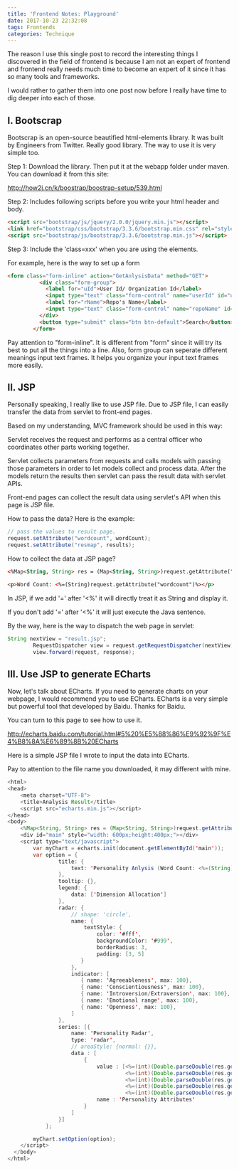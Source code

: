 ```yaml
---
title: 'Frontend Notes: Playground'
date: 2017-10-23 22:32:08
tags: Frontends
categories: Technique
---
```


The reason I use this single post to record the interesting things I discovered in the field of frontend is because I am not an expert of frontend and frontend really needs much time to become an expert of it since it has so many tools and frameworks. 

I would rather to gather them into one post now before I really have time to dig deeper into each of those. 

I. Bootscrap
----

Bootscrap is an open-source beautified html-elements library. It was built by Engineers from Twitter. Really good library. The way to use it is very simple too. 

Step 1: Download the library. Then put it at the webapp folder under maven. You can download it from this site: 

http://how2j.cn/k/boostrap/boostrap-setup/539.html

Step 2: Includes following scripts before you write your html header and body. 

```HTML
<script src="bootstrap/js/jquery/2.0.0/jquery.min.js"></script>
<link href="bootstrap/css/bootstrap/3.3.6/bootstrap.min.css" rel="stylesheet">
<script src="bootstrap/js/bootstrap/3.3.6/bootstrap.min.js"></script>
```

Step 3: Include the 'class=xxx' when you are using the elements. 

For example, here is the way to set up a form

```HTML
<form class="form-inline" action="GetAnlysisData" method="GET">
		  <div class="form-group">
		    <label for="uId">User Id/ Organization Id</label>
		    <input type="text" class="form-control" name="userId" id="uId" placeholder="Input the User Id">
		    <label for="rName">Repo's Name</label>
		    <input type="text" class="form-control" name="repoName" id="rName" placeholder="Input the Repo's name">
		  </div>
		  <button type="submit" class="btn btn-default">Search</button>
		</form>
```

Pay attention to "form-inline". It is different from "form" since it will try its best to put all the things into a line. Also, form group can seperate different meanings input text frames. It helps you organize your input text frames more easily. 

II. JSP
----

Personally speaking, I really like to use JSP file. Due to JSP file, I can easily transfer the data from servlet to front-end pages. 

Based on my understanding, MVC framework should be used in this way:

Servlet receives the request and performs as a central officer who coordinates other parts working together.

Servlet collects parameters from requests and calls models with passing those parameters in order to let models collect and process data. After the models return the results then servlet can pass the result data with servlet APIs. 

Front-end pages can collect the result data using servlet's API when this page is JSP file. 

How to pass the data? Here is the example: 

```Java
// pass the values to result page.
request.setAttribute("wordcount", wordCount);
request.setAttribute("resmap", results);
```

How to collect the data at JSP page?

```HTML
<%Map<String, String> res = (Map<String, String>)request.getAttribute("resmap");%> 

<p>Word Count: <%=(String)request.getAttribute("wordcount")%></p>
```

In JSP, if we add '=' after '<%' it will directly treat it as String and display it. 

If you don't add '=' after '<%' it will just execute the Java sentence. 

By the way, here is the way to dispatch the web page in servlet:

```Java
String nextView = "result.jsp";
    	RequestDispatcher view = request.getRequestDispatcher(nextView);
        view.forward(request, response);
```

III. Use JSP to generate ECharts
----

Now, let's talk about ECharts. If you need to generate charts on your webpage, I would recommend you to use ECharts. ECharts is a very simple but powerful tool that developed by Baidu. Thanks for Baidu. 

You can turn to this page to see how to use it. 

http://echarts.baidu.com/tutorial.html#5%20%E5%88%86%E9%92%9F%E4%B8%8A%E6%89%8B%20ECharts

Here is a simple JSP file I wrote to input the data into ECharts. 

Pay to attention to the file name you downloaded, it may different with mine.

```Java
<html>
<head>
	<meta charset="UTF-8">
	<title>Analysis Result</title>
	<script src="echarts.min.js"></script>
</head>
<body>
	<%Map<String, String> res = (Map<String, String>)request.getAttribute("resmap");%>  
    <div id="main" style="width: 600px;height:400px;"></div>
    <script type="text/javascript">
        var myChart = echarts.init(document.getElementById('main'));
        var option = {
        	    title: {
        	        text: 'Personality Anlysis (Word Count: <%=(String)request.getAttribute("wordcount")%>)'
        	    },
        	    tooltip: {},
        	    legend: {
        	        data: ['Dimension Allocation']
        	    },
        	    radar: {
        	        // shape: 'circle',
        	        name: {
        	            textStyle: {
        	                color: '#fff',
        	                backgroundColor: '#999',
        	                borderRadius: 3,
        	                padding: [3, 5]
        	           }
        	        },
        	        indicator: [
        	           { name: 'Agreeableness', max: 100},
        	           { name: 'Conscientiousness', max: 100},
        	           { name: 'Introversion/Extraversion', max: 100},
        	           { name: 'Emotional range', max: 100},
        	           { name: 'Openness', max: 100},
        	        ]
        	    },
        	    series: [{
        	        name: 'Personality Radar',
        	        type: 'radar',
        	        // areaStyle: {normal: {}},
        	        data : [
        	            {
        	                value : [<%=(int)(Double.parseDouble(res.get("Agreeableness")) * 100)%>, 
        	                		 <%=(int)(Double.parseDouble(res.get("Conscientiousness")) * 100)%>, 
        	                		 <%=(int)(Double.parseDouble(res.get("Extraversion")) * 100)%>,  
        	                		 <%=(int)(Double.parseDouble(res.get("Conscientiousness")) * 100)%>, 
        	                		 <%=(int)(Double.parseDouble(res.get("Conscientiousness")) * 100)%>],
        	                name : 'Personality Attributes'
        	            }
        	        ]
        	    }]
        	};

        myChart.setOption(option);
    </script>
  </body>
</html>
```
